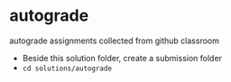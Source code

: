 # autograde
autograde assignments collected from github classroom

- Beside this solution folder, create a submission folder
- `cd solutions/autograde`
